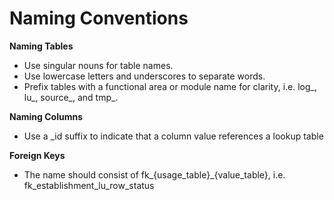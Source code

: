 # Naming Conventions

**Naming Tables**
* Use singular nouns for table names.
* Use lowercase letters and underscores to separate words.
* Prefix tables with a functional area or module name for clarity, i.e. log_, lu_, source_, and tmp_.

**Naming Columns**
* Use a _id suffix to indicate that a column value references a lookup table

**Foreign Keys**
* The name should consist of fk_{usage_table}_{value_table}, i.e. fk_establishment_lu_row_status
